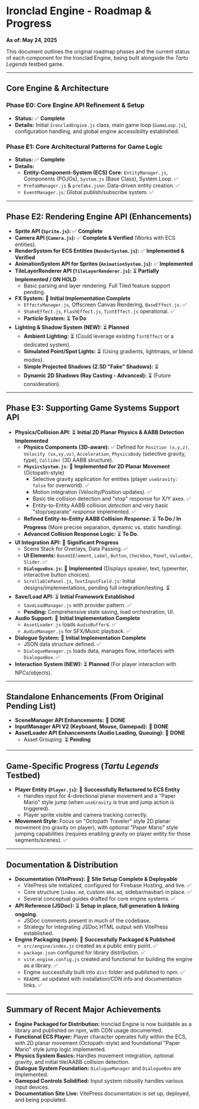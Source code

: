 # Ironclad Engine - Roadmap & Progress

**As of: May 24, 2025**

This document outlines the original roadmap phases and the current status of each component for the Ironclad Engine, being built alongside the _Tartu Legends_ testbed game.

---

## Core Engine & Architecture

### Phase E0: Core Engine API Refinement & Setup

- **Status:** ✅ **Complete**
- **Details:** Initial `IroncladEngine.js` class, main game loop (`GameLoop.js`), configuration handling, and global engine accessibility established.

### Phase E1: Core Architectural Patterns for Game Logic

- **Status:** ✅ **Complete**
- **Details:**
  - **Entity-Component-System (ECS) Core:** `EntityManager.js`, Components (POJOs), `System.js` (Base Class), System Loop. ✅
  - `PrefabManager.js` & `prefabs.json`: Data-driven entity creation. ✅
  - `EventManager.js`: Global publish/subscribe system. ✅

---

## Phase E2: Rendering Engine API (Enhancements)

- **Sprite API (`Sprite.js`):** ✅ **Complete**
- **Camera API (`Camera.js`):** ✅ **Complete & Verified** (Works with ECS entities).
- **RenderSystem for ECS Entities (`RenderSystem.js`):** ✅ **Implemented & Verified**
- **AnimationSystem API for Sprites (`AnimationSystem.js`):** ✅ **Implemented**
- **TileLayerRenderer API (`TileLayerRenderer.js`):** ⏳ **Partially Implemented / ON HOLD**
  - Basic parsing and layer rendering. Full Tiled feature support pending.
- **FX System:** 🎉 **Initial Implementation Complete**
  - `EffectsManager.js`, Offscreen Canvas Rendering, `BaseEffect.js`. ✅
  - `ShakeEffect.js`, `FlashEffect.js`, `TintEffect.js` operational. ✅
  - **Particle System:** ⏳ **To Do**
- **Lighting & Shadow System (NEW):** ⏳ **Planned**
  - **Ambient Lighting:** ⏳ (Could leverage existing `TintEffect` or a dedicated system).
  - **Simulated Point/Spot Lights:** ⏳ (Using gradients, lightmaps, or blend modes).
  - **Simple Projected Shadows (2.5D "Fake" Shadows):** ⏳
  - **Dynamic 2D Shadows (Ray Casting - Advanced):** ⏳ (Future consideration).

---

## Phase E3: Supporting Game Systems Support API

- **Physics/Collision API:** ⏳ **Initial 2D Planar Physics & AABB Detection Implemented**
  - **Physics Components (3D-aware):** ✅ Defined for `Position (x,y,z)`, `Velocity (vx,vy,vz)`, `Acceleration`, `PhysicsBody` (selective gravity, type), `Collider` (3D AABB structure).
  - **`PhysicsSystem.js`:** 🎉 **Implemented for 2D Planar Movement** (Octopath-style)
    - Selective gravity application for entities (player `useGravity: false` for overworld). ✅
    - Motion integration (Velocity/Position updates). ✅
    - Basic tile collision detection and "stop" response for X/Y axes. ✅
    - Entity-to-Entity AABB collision _detection_ and very basic "stop/separate" _response_ implemented. ✅
  - **Refined Entity-to-Entity AABB Collision _Response_:** ⏳ **To Do / In Progress** (More precise separation, dynamic vs. static handling).
  - **Advanced Collision Response Logic:** ⏳ **To Do**.
- **UI Integration API:** 🎉 **Significant Progress**
  - Scene Stack for Overlays, Data Passing. ✅
  - **UI Elements:** `BaseUIElement`, `Label`, `Button`, `Checkbox`, `Panel`, `ValueBar`, `Slider`. ✅
  - **`DialogueBox.js`:** 🎉 **Implemented** (Displays speaker, text, typewriter, interactive button choices).
  - `ScrollablePanel.js`, `TextInputField.js`: Initial designs/implementations, pending full integration/testing. ⏳
- **Save/Load API:** ⏳ **Initial Framework Established**
  - `SaveLoadManager.js` with provider pattern. ✅
  - **Pending:** Comprehensive state saving, load orchestration, UI.
- **Audio Support:** 🎉 **Initial Implementation Complete**
  - `AssetLoader.js` loads `AudioBuffer`s. ✅
  - `AudioManager.js` for SFX/Music playback. ✅
- **Dialogue System:** 🎉 **Initial Implementation Complete**
  - JSON data structure defined. ✅
  - `DialogueManager.js` loads data, manages flow, interfaces with `DialogueBox`. ✅
- **Interaction System (NEW):** ⏳ **Planned** (For player interaction with NPCs/objects).

---

## Standalone Enhancements (From Original Pending List)

- **SceneManager API Enhancements:** 🎉 **DONE**
- **InputManager API V2 (Keyboard, Mouse, Gamepad):** 🎉 **DONE**
- **AssetLoader API Enhancements (Audio Loading, Queuing):** 🎉 **DONE**
  - Asset Grouping: ⏳ **Pending**

---

## Game-Specific Progress (_Tartu Legends_ Testbed)

- **Player Entity (`Player.js`):** 🎉 **Successfully Refactored to ECS Entity**
  - Handles input for 4-directional planar movement and a "Paper Mario" style jump (when `useGravity` is true and jump action is triggered).
  - Player sprite visible and camera tracking correctly.
- **Movement Style:** Focus on "Octopath Traveler" style 2D planar movement (no gravity on player), with optional "Paper Mario" style jumping capabilities (requires enabling gravity on player entity for those segments/scenes). ✅

---

## Documentation & Distribution

- **Documentation (VitePress):** 🎉 **Site Setup Complete & Deployable**
  - VitePress site initialized, configured for Firebase Hosting, and live. ✅
  - Core structure (`index.md`, custom `404.md`, sidebar/navbar) in place. ✅
  - Several conceptual guides drafted for core engine systems. ✅
- **API Reference (JSDoc):** ⏳ **Setup in place, full generation & linking ongoing.**
  - JSDoc comments present in much of the codebase.
  - Strategy for integrating JSDoc HTML output with VitePress established.
- **Engine Packaging (npm):** 🎉 **Successfully Packaged & Published**
  - `src/engine/index.js` created as a public entry point. ✅
  - `package.json` configured for library distribution. ✅
  - `vite.engine.config.js` created and functional for building the engine as a library. ✅
  - Engine successfully built into `dist` folder and published to npm. ✅
  - `README.md` updated with installation/CDN info and documentation links. ✅

---

## Summary of Recent Major Achievements

- **Engine Packaged for Distribution:** Ironclad Engine is now buildable as a library and published on npm, with CDN usage documented.
- **Functional ECS Player:** Player character operates fully within the ECS, with 2D planar movement (Octopath-style) and foundational "Paper Mario" style jump logic implemented.
- **Physics System Basics:** Handles movement integration, optional gravity, and initial tile/AABB collision detection.
- **Dialogue System Foundation:** `DialogueManager` and `DialogueBox` are implemented.
- **Gamepad Controls Solidified:** Input system robustly handles various input devices.
- **Documentation Site Live:** VitePress documentation is set up, deployed, and being populated.
